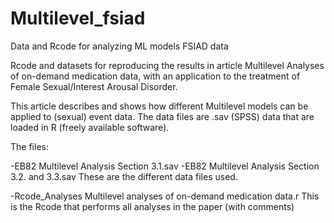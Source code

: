 # Multilevel_fsiad
Data and Rcode for analyzing ML models FSIAD data

Rcode and datasets for reproducing the results in article Multilevel Analyses of on-demand medication data, with an application to the treatment of Female Sexual/Interest Arousal Disorder. 

This article describes and shows how different Multilevel models can be applied to (sexual) event data.
The data files are .sav (SPSS) data that are loaded in R (freely available software). 

The files:

-EB82 Multilevel Analysis Section 3.1.sav
-EB82 Multilevel Analysis Section 3.2. and 3.3.sav
These are the different data files used. 

-Rcode_Analyses Multilevel analyses of on-demand medication data.r
This is the Rcode that performs all analyses in the paper (with comments)
